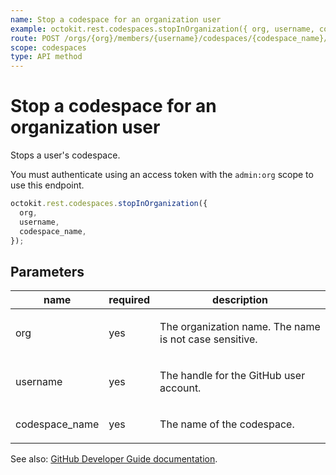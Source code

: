 ```yaml
---
name: Stop a codespace for an organization user
example: octokit.rest.codespaces.stopInOrganization({ org, username, codespace_name })
route: POST /orgs/{org}/members/{username}/codespaces/{codespace_name}/stop
scope: codespaces
type: API method
---
```


# Stop a codespace for an organization user

Stops a user's codespace.

You must authenticate using an access token with the `admin:org` scope to use this endpoint.

```js
octokit.rest.codespaces.stopInOrganization({
  org,
  username,
  codespace_name,
});
```

## Parameters

<table>
  <thead>
    <tr>
      <th>name</th>
      <th>required</th>
      <th>description</th>
    </tr>
  </thead>
  <tbody>
    <tr><td>org</td><td>yes</td><td>

The organization name. The name is not case sensitive.

</td></tr>
<tr><td>username</td><td>yes</td><td>

The handle for the GitHub user account.

</td></tr>
<tr><td>codespace_name</td><td>yes</td><td>

The name of the codespace.

</td></tr>
  </tbody>
</table>

See also: [GitHub Developer Guide documentation](https://docs.github.com/enterprise-cloud@latest//rest/reference/codespaces).

